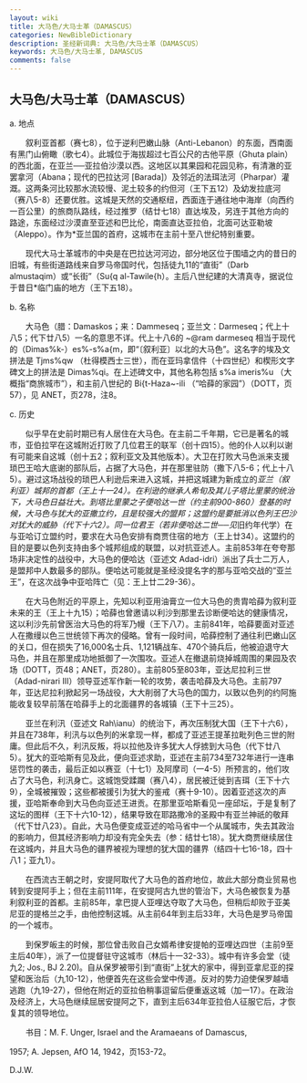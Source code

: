 ```yaml
---
layout: wiki
title: 大马色/大马士革（DAMASCUS）
categories: NewBibleDictionary
description: 圣经新词典: 大马色/大马士革（DAMASCUS）
keywords: 大马色/大马士革, DAMASCUS
comments: false
---
```


## 大马色/大马士革（DAMASCUS）

a. 地点

　　叙利亚首都（赛七8），位于逆利巴嫩山脉（Anti-Lebanon）的东面，西南面有黑门山俯瞰（歌七4）。此城位于海拔超过七百公尺的古他平原（Ghuta plain）的西北面，在亚兰──亚拉伯沙漠以西。这地区以其果园和花园见称，有清澈的亚罢拿河（Abana；现代的巴拉达河 [Barada]）及邻近的法珥法河（Pharpar）灌溉。这两条河比较那水流较慢、泥土较多的约但河（王下五12）及幼发拉底河（赛八5-8）还要优胜。这城是天然的交通枢纽，西面连于通往地中海岸（向西约一百公里）的旅商队路线，经过推罗（结廿七18）直达埃及，另连于其他方向的路途，东面经过沙漠直至亚述和巴比伦，南面直达亚拉伯，北面可达亚勒坡（Aleppo）。作为*亚兰国的首府，这城市在主前十至八世纪特别重要。

　　现代大马士革城市的中央是在巴拉达河河边，部分地区位于围墙之内的昔日的旧城，有些街道路线来自罗马帝国时代，包括徒九11的“直街”（Darb almustaqim）或“长街”（Su{q al-Tawile{h）。主后八世纪建的大清真寺，据说位于昔日*临门庙的地方（王下五18）。

b. 名称

　　大马色（腊：Damaskos；来：Dammeseq；亚兰文：Darmeseq；代上十八5；代下廿八5）一名的意思不详。代上十八6的 ~@ram darmeseq 相当于现代的（Dimas%k-）es%-s%a{m，即“〔叙利亚〕以北的大马色”。这名字的埃及文拼法是 Tjms%qw （杜得模西士三世），而在亚玛拿信件（十四世纪）和楔形文字碑文上的拼法是 Dimas%qi。在上述碑文中，其他名称包括 s%a imeris%u （大概指“商旅城市”），和主前八世纪的 Bi{t-Haza~-ili （“哈薛的家园”）（DOTT，页57），见 ANET，页278，注8。

c. 历史

　　似乎早在史前时期已有人居住在大马色。在主前二千年期，它已是著名的城市，亚伯拉罕在这城附近打败了几位君王的联军（创十四15）。他的仆人以利以谢有可能来自这城（创十五2；叙利亚文及其他版本）。大卫在打败大马色派来支援琐巴王哈大底谢的部队后，占据了大马色，并在那里驻防（撒下八5-6；代上十八5）。避过这场战役的琐巴人利逊后来进入这城，并把这城建为新成立的*亚兰（叙利亚）城邦的首都（王上十一24）。在利逊的继承人希旬及其儿子塔比里蒙的统治下，大马色日益壮大。到塔比里蒙之子便哈达一世（约主前900-860）登基的时候，大马色与犹大的亚撒立约，且是较强大的盟邦；这盟约是要抵消以色列王巴沙对犹大的威胁（代下十六2）。同一位君王（若非便哈达二世──见*旧约年代学）在与亚哈订立盟约时，要求在大马色安排有商贾住宿的地方（王上廿34）。这盟约的目的是要以色列支持由多个城邦组成的联盟，以对抗亚述人。主前853年在夸夸那场非决定性的战役中，大马色的便哈达（亚述文 Adad-idri）派出了兵士二万人，是盟邦中人数最多的部队。便哈达可能就是圣经没提名字的那与亚哈交战的“亚兰王”，在这次战争中亚哈阵亡（见：王上廿二29-36）。

　　在大马色附近的平原上，先知以利亚用油膏立一位大马色的贵胄哈薛为叙利亚未来的王（王上十九15）；哈薛也曾邀请以利沙到那里去诊断便哈达的健康情况，这以利沙先前曾医治大马色的将军乃幔（王下八7）。主前841年，哈薛要面对亚述人在撒缦以色三世统领下再次的侵略。曾有一段时间，哈薛控制了通往利巴嫩山区的关口，但在损失了16,000名士兵、1,121辆战车、470个骑兵后，他被迫退守大马色，并且在那里成功地抵御了一次围攻。亚述人在撤退前烧掉城周围的果园及农场（DOTT，页48；ANET，页280）。主前805至803年，亚达尼拉利三世（Adad-nirari III）领导亚述军作新一轮的攻势，袭击哈薛及大马色。主前797年，亚达尼拉利掀起另一场战役，大大削弱了大马色的国力，以致以色列的约阿施能收复较早前落在哈薛手上的北面疆界的各城镇（王下十三25）。

　　亚兰在利汛（亚述文 Rah\ianu）的统治下，再次压制犹大国（王下十六6），并且在738年，利汛与以色列的米拿现一样，都成了亚述王提革拉毗列色三世的附庸。但此后不久，利汛反叛，将以拉他及许多犹大人俘掳到大马色（代下廿八5）。犹大的亚哈斯有见及此，便向亚述求助，亚述在主前734至732年进行一连串惩罚性的袭击，最后正如以赛亚（十七1）及阿摩司（一4-5）所预言的，他们攻占了大马色，利汛身亡。这城饱受蹂躝（赛八4），居民被迁徙到吉珥（王下十六9），全城被摧毁；这些都被援引为犹大的鉴戒（赛十9-10）。因着亚述这次的声援，亚哈斯奉命到大马色向亚述王进贡。在那里亚哈斯看见一座邱坛，于是复制了这坛的图样（王下十六10-12），结果导致在耶路撒冷的圣殿中有亚兰神祇的敬拜（代下廿八23）。自此，大马色便变成亚述的哈马省中一个从属城市，失去其政治的影响力，但其经济影响力却没有完全失去（参：结廿七18）。犹大商贾继续居住在这城内，并且大马色的疆界被视为理想的犹大国的疆界（结四十七16-18，四十八1；亚九1）。

　　在西流古王朝之时，安提阿取代了大马色的首府地位，故此大部分商业贸易也转到安提阿手上；但在主前111年，在安提阿古九世的管治下，大马色被恢复为基利叙利亚的首都。主前85年，拿巴提人亚哩达夺取了大马色，但稍后却败于亚美尼亚的提格兰之手，由他控制这城。从主前64年到主后33年，大马色是罗马帝国的一个城市。

　　到保罗皈主的时候，那位曾击败自己女婿希律安提帕的亚哩达四世（主前9至主后40年），派了一位提督驻守这城市（林后十一32-33）。城中有许多会堂（徒九2; Jos., BJ 2.20)。自从保罗被带引到“直街”上犹大的家中，得到亚拿尼亚的探望和医治后（九10-12），他便首先在这些会堂中传道。反对的势力迫使保罗越墙逃跑（九19-27），但他在附近的亚拉伯稍事逗留后便重返这城（加一17）。在政治及经济上，大马色继续屈居安提阿之下，直到主后634年亚拉伯人征服它后，才恢复其的领导地位。

　　书目：M. F. Unger, Israel and the Aramaeans of Damascus,

1957; A. Jepsen, AfO 14, 1942，页153-72。

D.J.W.








